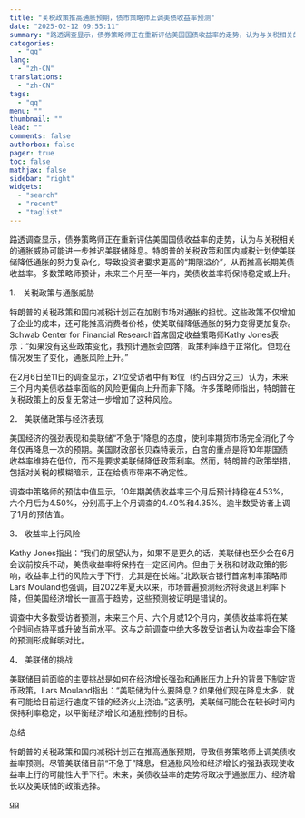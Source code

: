 ```yaml
---
title: "关税政策推高通胀预期，债市策略师上调美债收益率预测"
date: "2025-02-12 09:55:11"
summary: "路透调查显示，债券策略师正在重新评估美国国债收益率的走势，认为与关税相关的通胀威胁可能进一步推迟美联..."
categories:
  - "qq"
lang:
  - "zh-CN"
translations:
  - "zh-CN"
tags:
  - "qq"
menu: ""
thumbnail: ""
lead: ""
comments: false
authorbox: false
pager: true
toc: false
mathjax: false
sidebar: "right"
widgets:
  - "search"
  - "recent"
  - "taglist"
---
```


路透调查显示，债券策略师正在重新评估美国国债收益率的走势，认为与关税相关的通胀威胁可能进一步推迟美联储降息。特朗普的关税政策和国内减税计划使美联储降低通胀的努力复杂化，导致投资者要求更高的“期限溢价”，从而推高长期美债收益率。多数策略师预计，未来三个月至一年内，美债收益率将保持稳定或上升。

1． 关税政策与通胀威胁

特朗普的关税政策和国内减税计划正在加剧市场对通胀的担忧。这些政策不仅增加了企业的成本，还可能推高消费者价格，使美联储降低通胀的努力变得更加复杂。Schwab Center for Financial Research首席固定收益策略师Kathy Jones表示：“如果没有这些政策变化，我预计通胀会回落，政策利率趋于正常化。但现在情况发生了变化，通胀风险上升。”

在2月6日至11日的调查显示，21位受访者中有16位（约占四分之三）认为，未来三个月内美债收益率面临的风险更偏向上升而非下降。许多策略师指出，特朗普在关税政策上的反复无常进一步增加了这种风险。

2． 美联储政策与经济表现

美国经济的强劲表现和美联储“不急于”降息的态度，使利率期货市场完全消化了今年仅再降息一次的预期。美国财政部长贝森特表示，白宫的重点是将10年期国债收益率维持在低位，而不是要求美联储降低政策利率。然而，特朗普的政策举措，包括对关税的模糊暗示，正在给债市带来不确定性。

调查中策略师的预估中值显示，10年期美债收益率三个月后预计持稳在4.53%，六个月后为4.50%，分别高于上个月调查的4.40%和4.35%。逾半数受访者上调了1月的预估值。

3． 收益率上行风险

Kathy Jones指出：“我们的展望认为，如果不是更久的话，美联储也至少会在6月会议前按兵不动，美债收益率将保持在一定区间内。但由于关税和财政政策的影响，收益率上行的风险大于下行，尤其是在长端。”北欧联合银行首席利率策略师Lars Mouland也强调，自2022年夏天以来，市场普遍预测经济将衰退且利率下降，但美国经济增长一直高于趋势，这些预测被证明是错误的。

调查中大多数受访者预测，未来三个月、六个月或12个月内，美债收益率将在某个时间点持平或升破当前水平。这与之前调查中绝大多数受访者认为收益率会下降的预测形成鲜明对比。

4． 美联储的挑战

美联储目前面临的主要挑战是如何在经济增长强劲和通胀压力上升的背景下制定货币政策。Lars Mouland指出：“美联储为什么要降息？如果他们现在降息太多，就有可能给目前运行速度不错的经济火上浇油。”这表明，美联储可能会在较长时间内保持利率稳定，以平衡经济增长和通胀控制的目标。

总结

特朗普的关税政策和国内减税计划正在推高通胀预期，导致债券策略师上调美债收益率预测。尽管美联储目前“不急于”降息，但通胀风险和经济增长的强劲表现使收益率上行的可能性大于下行。未来，美债收益率的走势将取决于通胀压力、经济增长以及美联储的政策选择。

[qq](https://new.qq.com/rain/a/20250212A02FBU00)
